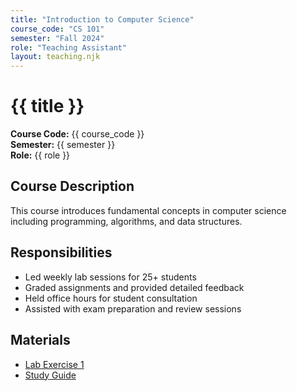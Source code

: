 ```yaml
---
title: "Introduction to Computer Science"
course_code: "CS 101"
semester: "Fall 2024"
role: "Teaching Assistant"
layout: teaching.njk
---
```


# {{ title }}

**Course Code:** {{ course_code }}  
**Semester:** {{ semester }}  
**Role:** {{ role }}

## Course Description

This course introduces fundamental concepts in computer science including programming, algorithms, and data structures.

## Responsibilities

- Led weekly lab sessions for 25+ students
- Graded assignments and provided detailed feedback
- Held office hours for student consultation
- Assisted with exam preparation and review sessions

## Materials

- [Lab Exercise 1](/assets/teaching/cs101-lab1.pdf)
- [Study Guide](/assets/teaching/cs101-study-guide.pdf)